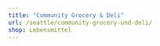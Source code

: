 ```yaml
---
title: "Community Grocery & Deli"
url: /seattle/community-grocery-und-deli/
shop: Lebensmittel
---
```

